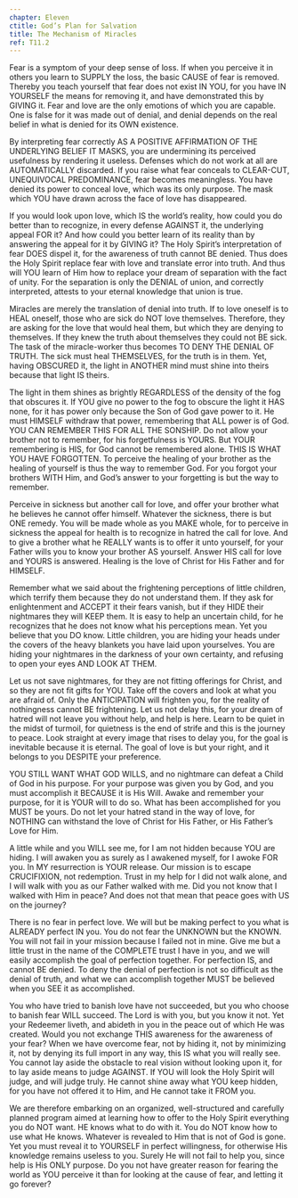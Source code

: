 ```yaml
---
chapter: Eleven
ctitle: God’s Plan for Salvation
title: The Mechanism of Miracles
ref: T11.2
---
```


Fear is a symptom of your deep sense of loss. If when you perceive it in
others you learn to SUPPLY the loss, the basic CAUSE of fear is removed.
Thereby you teach yourself that fear does not exist IN YOU, for you have
IN YOURSELF the means for removing it, and have demonstrated this by
GIVING it. Fear and love are the only emotions of which you are capable.
One is false for it was made out of denial, and denial depends on the
real belief in what is denied for its OWN existence.

By interpreting fear correctly AS A POSITIVE AFFIRMATION OF THE
UNDERLYING BELIEF IT MASKS, you are undermining its perceived usefulness
by rendering it useless. Defenses which do not work at all are
AUTOMATICALLY discarded. If you raise what fear conceals to CLEAR-CUT,
UNEQUIVOCAL PREDOMINANCE, fear becomes meaningless. You have denied its
power to conceal love, which was its only purpose. The mask which YOU
have drawn across the face of love has disappeared.

If you would look upon love, which IS the world’s reality, how could you
do better than to recognize, in every defense AGAINST it, the underlying
appeal FOR it? And how could you better learn of its reality than by
answering the appeal for it by GIVING it? The Holy Spirit’s
interpretation of fear DOES dispel it, for the awareness of truth cannot
BE denied. Thus does the Holy Spirit replace fear with love and
translate error into truth. And thus will YOU learn of Him how to
replace your dream of separation with the fact of unity. For the
separation is only the DENIAL of union, and correctly interpreted,
attests to your eternal knowledge that union is true.

Miracles are merely the translation of denial into truth. If to love
oneself is to HEAL oneself, those who are sick do NOT love themselves.
Therefore, they are asking for the love that would heal them, but which
they are denying to themselves. If they knew the truth about themselves
they could not BE sick. The task of the miracle-worker thus becomes TO
DENY THE DENIAL OF TRUTH. The sick must heal THEMSELVES, for the truth
is in them. Yet, having OBSCURED it, the light in ANOTHER mind must
shine into theirs because that light IS theirs.

The light in them shines as brightly REGARDLESS of the density of the
fog that obscures it. If YOU give no power to the fog to obscure the
light it HAS none, for it has power only because the Son of God gave
power to it. He must HIMSELF withdraw that power, remembering that ALL
power is of God. YOU CAN REMEMBER THIS FOR ALL THE SONSHIP. Do not allow
your brother not to remember, for his forgetfulness is YOURS. But YOUR
remembering is HIS, for God cannot be remembered alone. THIS IS WHAT YOU
HAVE FORGOTTEN. To perceive the healing of your brother as the healing
of yourself is thus the way to remember God. For you forgot your
brothers WITH Him, and God’s answer to your forgetting is but the way to
remember.

Perceive in sickness but another call for love, and offer your brother
what he believes he cannot offer himself. Whatever the sickness, there
is but ONE remedy. You will be made whole as you MAKE whole, for to
perceive in sickness the appeal for health is to recognize in hatred the
call for love. And to give a brother what he REALLY wants is to offer it
unto yourself, for your Father wills you to know your brother AS
yourself. Answer HIS call for love and YOURS is answered. Healing is the
love of Christ for His Father and for HIMSELF.

Remember what we said about the frightening perceptions of little
children, which terrify them because they do not understand them. If
they ask for enlightenment and ACCEPT it their fears vanish, but if they
HIDE their nightmares they will KEEP them. It is easy to help an
uncertain child, for he recognizes that he does not know what his
perceptions mean. Yet you believe that you DO know. Little children, you
are hiding your heads under the covers of the heavy blankets you have
laid upon yourselves. You are hiding your
nightmares in the darkness of your own certainty, and refusing to open
your eyes AND LOOK AT THEM.

Let us not save nightmares, for they are not fitting offerings for
Christ, and so they are not fit gifts for YOU. Take off the covers and
look at what you are afraid of. Only the ANTICIPATION will frighten you,
for the reality of nothingness cannot BE frightening. Let us not delay
this, for your dream of hatred will not leave you without help, and help
is here. Learn to be quiet in the midst of turmoil, for quietness is the
end of strife and this is the journey to peace. Look straight at every
image that rises to delay you, for the goal is inevitable because it is
eternal. The goal of love is but your right, and it belongs to you
DESPITE your preference.

YOU STILL WANT WHAT GOD WILLS, and no nightmare can defeat a Child of
God in his purpose. For your purpose was given you by God, and you must
accomplish it BECAUSE it is His Will. Awake and remember your purpose,
for it is YOUR will to do so. What has been accomplished for you MUST be
yours. Do not let your hatred stand in the way of love, for NOTHING can
withstand the love of Christ for His Father, or His Father’s Love for
Him.

A little while and you WILL see me, for I am not hidden because YOU are
hiding. I will awaken you as surely as I awakened myself, for I awoke
FOR you. In MY resurrection is YOUR release. Our mission is to escape
CRUCIFIXION, not redemption. Trust in my help for I did not walk alone,
and I will walk with you as our Father walked with me. Did you not know
that I walked with Him in peace? And does not that mean that peace goes
with US on the journey?

There is no fear in perfect love. We will but be making perfect to you
what is ALREADY perfect IN you. You do not fear the UNKNOWN but the
KNOWN. You will not fail in your mission because I failed not in mine.
Give me but a little trust in the name of the COMPLETE trust I have in
you, and we will easily accomplish the goal of perfection together. For
perfection IS, and cannot BE denied. To deny the denial of perfection is
not so difficult as the denial of truth, and what we can accomplish
together MUST be believed when you SEE it as accomplished.

You who have tried to banish love have not succeeded, but you who choose
to banish fear WILL succeed. The Lord is with you, but
you know it not. Yet your Redeemer liveth, and abideth in you in the
peace out of which He was created. Would you not exchange THIS awareness
for the awareness of your fear? When we have overcome fear, not by
hiding it, not by minimizing it, not by denying its full import in any
way, this IS what you will really see. You cannot lay aside the obstacle
to real vision without looking upon it, for to lay aside means to judge
AGAINST. If YOU will look the Holy Spirit will judge, and will judge
truly. He cannot shine away what YOU keep hidden, for you have not
offered it to Him, and He cannot take it FROM you.

We are therefore embarking on an organized, well-structured and
carefully planned program aimed at learning how to offer to the Holy
Spirit everything you do NOT want. HE knows what to do with it. You do
NOT know how to use what He knows. Whatever is revealed to Him that is
not of God is gone. Yet you must reveal it to YOURSELF in perfect
willingness, for otherwise His knowledge remains useless to you. Surely
He will not fail to help you, since help is His ONLY purpose. Do you not
have greater reason for fearing the world as YOU perceive it than for
looking at the cause of fear, and letting it go forever?

